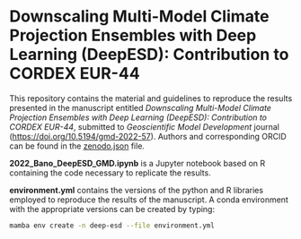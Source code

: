# Downscaling Multi-Model Climate Projection Ensembles with Deep Learning (DeepESD): Contribution to CORDEX EUR-44
This repository contains the material and guidelines to reproduce the results presented in the manuscript entitled *Downscaling Multi-Model Climate Projection Ensembles with Deep Learning (DeepESD): Contribution to CORDEX EUR-44*, submitted to *Geoscientific Model Development* journal  (https://doi.org/10.5194/gmd-2022-57). Authors and corresponding ORCID can be found in the [zenodo.json](.zenodo.json) file.

**2022_Bano_DeepESD_GMD.ipynb** is a Jupyter notebook based on R containing the code necessary to replicate the results. 

**environment.yml** contains the versions of the python and R libraries employed to reproduce the results of the manuscript. A conda environment with the appropriate versions can be created by typing:

```bash
mamba env create -n deep-esd --file environment.yml
```


